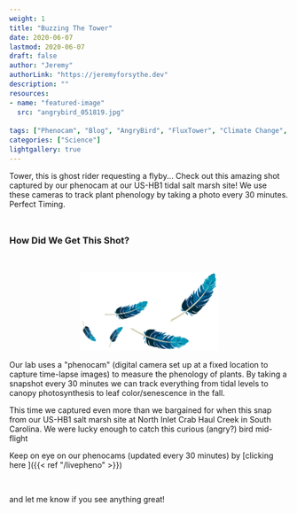 ```yaml
---
weight: 1
title: "Buzzing The Tower"
date: 2020-06-07
lastmod: 2020-06-07
draft: false
author: "Jeremy"
authorLink: "https://jeremyforsythe.dev"
description: ""
resources:
- name: "featured-image"
  src: "angrybird_051819.jpg"

tags: ["Phenocam", "Blog", "AngryBird", "FluxTower", "Climate Change", "Ecology"]
categories: ["Science"]
lightgallery: true
---
```


Tower, this is ghost rider requesting a flyby... Check out this amazing shot captured by our phenocam at our US-HB1 tidal salt marsh site! We use these cameras to track plant phenology by taking a photo every 30 minutes. Perfect Timing. 

<!--more-->

<p align="center" style="margin-top:1.25cm;"><i class='fas fa-tree'></i><i class='fas fa-tree'></i><i class='fas fa-tree'></i></p>

### How Did We Get This Shot? 

<p align="center" style="margin-top:1.25cm;">
<img src="feathers.png", width =250>
</p>

Our lab uses a "phenocam" (digital camera set up at a fixed location to capture time-lapse images) to measure the phenology of plants. By taking a snapshot every 30 minutes we can track everything from tidal levels to canopy photosynthesis to leaf color/senescence in the fall. 

This time we captured even more than we bargained for when this snap from our US-HB1 salt marsh site at North Inlet Crab Haul Creek in South Carolina. We were lucky enough to catch this curious (angry?) bird mid-flight 

Keep on eye on our phenocams (updated every 30 minutes) by [clicking here <i class='fas fa-camera'></i> ]({{< ref "/livepheno" >}}) <p>&nbsp;<p> and let me know if you see anything great! 

<p align="center" style="margin-top:1.25cm;"><i class='fas fa-tree'></i><i class='fas fa-tree'></i><i class='fas fa-tree'></i></p>

